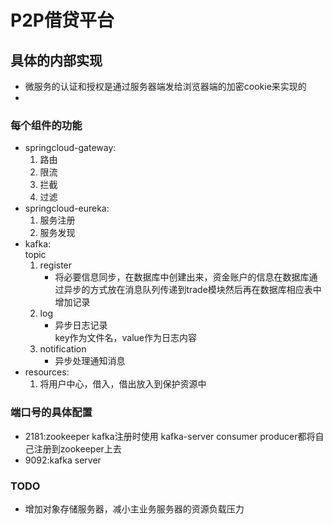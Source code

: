 # P2P借贷平台


## 具体的内部实现
- 微服务的认证和授权是通过服务器端发给浏览器端的加密cookie来实现的
- 

### 每个组件的功能
- springcloud-gateway:
    1. 路由
    2. 限流
    3. 拦截
    4. 过滤
- springcloud-eureka:
    1. 服务注册
    2. 服务发现
- kafka:  
    topic
    1. register
        - 将必要信息同步，在数据库中创建出来，资金账户的信息在数据库通过异步的方式放在消息队列传递到trade模块然后再在数据库相应表中增加记录
    2. log
        - 异步日志记录  
        key作为文件名，value作为日志内容
    3. notification
        - 异步处理通知消息
- resources:
    1. 将用户中心，借入，借出放入到保护资源中        
### 端口号的具体配置
- 2181:zookeeper kafka注册时使用  kafka-server consumer producer都将自己注册到zookeeper上去
- 9092:kafka server       


### TODO
- 增加对象存储服务器，减小主业务服务器的资源负载压力